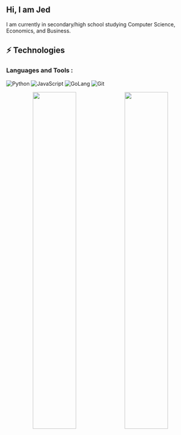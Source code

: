 ## Hi, I am Jed

I am currently in secondary/high school studying Computer Science, Economics, and Business.

## ⚡ Technologies

### Languages and Tools :

![Python](https://img.shields.io/badge/-Python-black?style=flat-square&logo=Python)
![JavaScript](https://img.shields.io/badge/-JavaScript-black?style=flat-square&logo=JavaScript)
![GoLang](https://img.shields.io/badge/-Golang-black?style=flat-square&logo=GoLang)
![Git](https://img.shields.io/badge/-Git-black?style=flat-square&logo=git)


<p align="center">

  <img width="48%" src="https://github-readme-stats.vercel.app/api?username=NoahGdev&show_icons=true&theme=tokyonight" />
  <img width="48%" src="https://github-readme-streak-stats.herokuapp.com/?user=NoahGdev&theme=tokyonight" />
</p>

<br>
